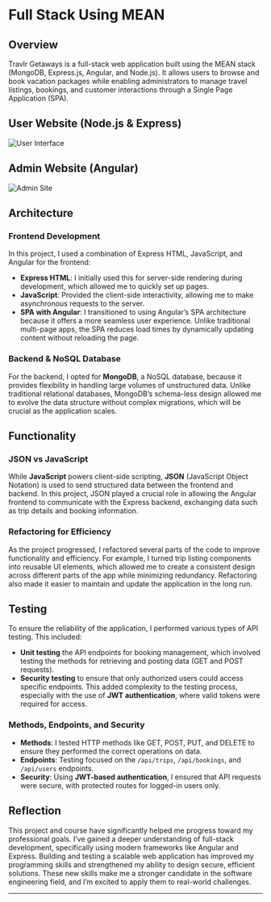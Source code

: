 # Full Stack Using MEAN

## Overview

Travlr Getaways is a full-stack web application built using the MEAN stack (MongoDB, Express.js, Angular, and Node.js). It allows users to browse and book vacation packages while enabling administrators to manage travel listings, bookings, and customer interactions through a Single Page Application (SPA).


## User Website (Node.js & Express)
![User Interface](https://github.com/user-attachments/assets/04d48650-078a-4b55-94fe-2fd3d5c1477b)

## Admin Website (Angular)
![Admin Site](https://github.com/user-attachments/assets/5a0a2366-4f26-4a04-98d5-95107169ff57)


## Architecture

### Frontend Development

In this project, I used a combination of Express HTML, JavaScript, and Angular for the frontend:
- **Express HTML**: I initially used this for server-side rendering during development, which allowed me to quickly set up pages.
- **JavaScript**: Provided the client-side interactivity, allowing me to make asynchronous requests to the server.
- **SPA with Angular**: I transitioned to using Angular’s SPA architecture because it offers a more seamless user experience. Unlike traditional multi-page apps, the SPA reduces load times by dynamically updating content without reloading the page.

### Backend & NoSQL Database

For the backend, I opted for **MongoDB**, a NoSQL database, because it provides flexibility in handling large volumes of unstructured data. Unlike traditional relational databases, MongoDB’s schema-less design allowed me to evolve the data structure without complex migrations, which will be crucial as the application scales.

## Functionality

### JSON vs JavaScript

While **JavaScript** powers client-side scripting, **JSON** (JavaScript Object Notation) is used to send structured data between the frontend and backend. In this project, JSON played a crucial role in allowing the Angular frontend to communicate with the Express backend, exchanging data such as trip details and booking information.

### Refactoring for Efficiency

As the project progressed, I refactored several parts of the code to improve functionality and efficiency. For example, I turned trip listing components into reusable UI elements, which allowed me to create a consistent design across different parts of the app while minimizing redundancy. Refactoring also made it easier to maintain and update the application in the long run.

## Testing

To ensure the reliability of the application, I performed various types of API testing. This included:
- **Unit testing** the API endpoints for booking management, which involved testing the methods for retrieving and posting data (GET and POST requests).
- **Security testing** to ensure that only authorized users could access specific endpoints. This added complexity to the testing process, especially with the use of **JWT authentication**, where valid tokens were required for access.

### Methods, Endpoints, and Security

- **Methods**: I tested HTTP methods like GET, POST, PUT, and DELETE to ensure they performed the correct operations on data.
- **Endpoints**: Testing focused on the `/api/trips`, `/api/bookings`, and `/api/users` endpoints.
- **Security**: Using **JWT-based authentication**, I ensured that API requests were secure, with protected routes for logged-in users only.

## Reflection

This project and course have significantly helped me progress toward my professional goals. I’ve gained a deeper understanding of full-stack development, specifically using modern frameworks like Angular and Express. Building and testing a scalable web application has improved my programming skills and strengthened my ability to design secure, efficient solutions. These new skills make me a stronger candidate in the software engineering field, and I’m excited to apply them to real-world challenges.

---
